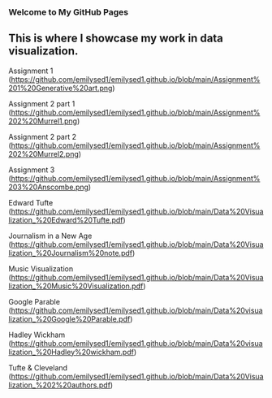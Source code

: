 ### Welcome to My GitHub Pages

## This is where I showcase my work in data visualization.

Assignment 1 (https://github.com/emilysed1/emilysed1.github.io/blob/main/Assignment%201%20Generative%20art.png)

Assignment 2 part 1 (https://github.com/emilysed1/emilysed1.github.io/blob/main/Assignment%202%20Murrel1.png)

Assignment 2 part 2 (https://github.com/emilysed1/emilysed1.github.io/blob/main/Assignment%202%20Murrel2.png)

Assignment 3 (https://github.com/emilysed1/emilysed1.github.io/blob/main/Assignment%203%20Anscombe.png)

Edward Tufte (https://github.com/emilysed1/emilysed1.github.io/blob/main/Data%20Visualization_%20Edward%20Tufte.pdf)

Journalism in a New Age (https://github.com/emilysed1/emilysed1.github.io/blob/main/Data%20Visualization_%20Journalism%20note.pdf)

Music Visualization (https://github.com/emilysed1/emilysed1.github.io/blob/main/Data%20Visualization_%20Music%20Visualization.pdf)

Google Parable (https://github.com/emilysed1/emilysed1.github.io/blob/main/Data%20visualization_%20Google%20Parable.pdf)

Hadley Wickham (https://github.com/emilysed1/emilysed1.github.io/blob/main/Data%20visualization_%20Hadley%20wickham.pdf)

Tufte & Cleveland (https://github.com/emilysed1/emilysed1.github.io/blob/main/Data%20Visualization_%202%20authors.pdf)
